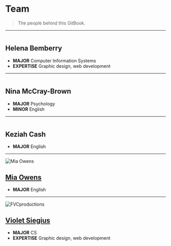 # Team

> The people behind this GitBook.

---

![]()

## Helena Bemberry

- **MAJOR** Computer Information Systems
- **EXPERTISE** Graphic design, web development

---

![]()

## Nina McCray-Brown

- **MAJOR** Psychology
- **MINOR** English

---

![]()

## Keziah Cash

- **MAJOR** English

---

![][image-4]

## [Mia Owens][1]

- **MAJOR** English

---

![][image-5]

## [Violet Siegius][2]

- **MAJOR** CS
- **EXPERTISE** Graphic design, web development

[1]:	http://www.linkedin.com/pub/mia-owens/b2/b0a/640 "Mia Owens - LinkedIn"
[2]:	http://linkedin.com/in/fvcproductions "Violet Siegius - LinkedIn"

[image-4]:	https://media.licdn.com/mpr/mpr/shrink_200_200/AAEAAQAAAAAAAAJQAAAAJGQwOTkwN2IzLTlmMzAtNDFjZC04YWUxLWMzZTBlYTgwN2EwYg.jpg "Mia Owens"
[image-5]:	https://pbs.twimg.com/profile_images/515131877275889664/YOUuj5bZ.png "FVCproductions"